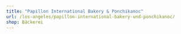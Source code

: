 ```yaml
---
title: "Papillon International Bakery & Ponchikanoc"
url: /los-angeles/papillon-international-bakery-und-ponchikanoc/
shop: Bäckerei
---
```

